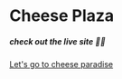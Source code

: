 # Cheese Plaza

##### check out the live site 💁‍♂️

[Let's go to cheese paradise](https://cheese-plaza.netlify.app/)
